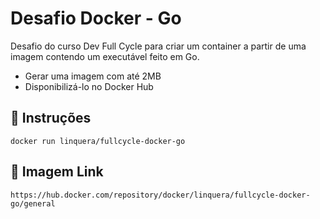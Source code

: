 # Desafio Docker - Go

Desafio do curso Dev Full Cycle para criar um container a partir de uma imagem contendo um executável feito em Go.

- Gerar uma imagem com até 2MB
- Disponibilizá-lo no Docker Hub

## :memo: Instruções

```
docker run linquera/fullcycle-docker-go
```

## :whale: Imagem Link

 ```
 https://hub.docker.com/repository/docker/linquera/fullcycle-docker-go/general
 ```
